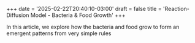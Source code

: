 +++
date = '2025-02-22T20:40:10-03:00'
draft = false
title = 'Reaction-Diffusion Model - Bacteria & Food Growth'
+++

In this article, we explore how the bacteria and food grow to form an emergent patterns from very simple rules
